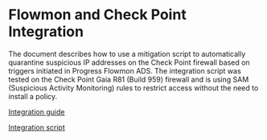 # Flowmon and Check Point Integration

The document describes how to use a mitigation script to automatically quarantine suspicious IP addresses on the Check Point firewall based on triggers initiated in Progress Flowmon ADS. The integration script was tested on the Check Point Gaia R81 (Build 959) firewall and is using SAM (Suspicious Activity Monitoring) rules to restrict access without the need to install a policy. 

[Integration guide](/Check%20Point/Kemp%20Flowmon%20ADS%20Script%20for%20Check%20Point%20Quarantine.pdf)

[Integration script](/Check%20Point/script.sh)
